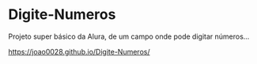 # Digite-Numeros
Projeto super básico da Alura, de um campo onde pode digitar números...

https://joao0028.github.io/Digite-Numeros/
